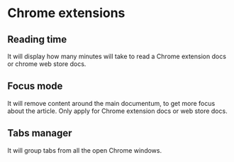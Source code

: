 # Chrome extensions

## Reading time
It will display how many minutes will take to read a Chrome extension docs or 
chrome web store docs.

## Focus mode
It will remove content around the main documentum, to get more focus about the article.
Only apply for Chrome extension docs or web store docs.

## Tabs manager
It will group tabs from all the open Chrome windows.